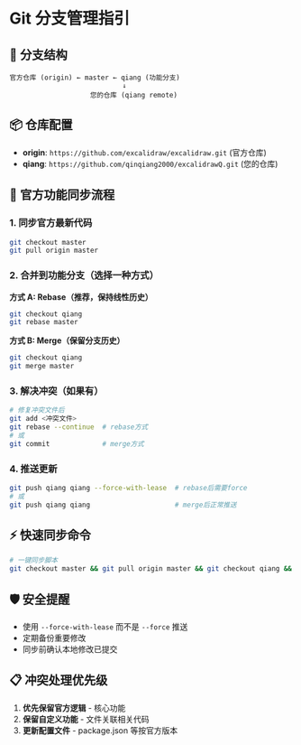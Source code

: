 # Git 分支管理指引

## 🌳 分支结构

```
官方仓库 (origin) ← master ← qiang (功能分支)
                            ↓
                    您的仓库 (qiang remote)
```

## 📦 仓库配置

- **origin**: `https://github.com/excalidraw/excalidraw.git` (官方仓库)
- **qiang**: `https://github.com/qinqiang2000/excalidrawQ.git` (您的仓库)

## 🔄 官方功能同步流程

### 1. 同步官方最新代码

```bash
git checkout master
git pull origin master
```

### 2. 合并到功能分支（选择一种方式）

**方式 A: Rebase（推荐，保持线性历史）**

```bash
git checkout qiang
git rebase master
```

**方式 B: Merge（保留分支历史）**

```bash
git checkout qiang
git merge master
```

### 3. 解决冲突（如果有）

```bash
# 修复冲突文件后
git add <冲突文件>
git rebase --continue  # rebase方式
# 或
git commit             # merge方式
```

### 4. 推送更新

```bash
git push qiang qiang --force-with-lease  # rebase后需要force
# 或
git push qiang qiang                     # merge后正常推送
```

## ⚡ 快速同步命令

```bash
# 一键同步脚本
git checkout master && git pull origin master && git checkout qiang && git rebase master
```

## 🛡️ 安全提醒

- 使用 `--force-with-lease` 而不是 `--force` 推送
- 定期备份重要修改
- 同步前确认本地修改已提交

## 📋 冲突处理优先级

1. **优先保留官方逻辑** - 核心功能
2. **保留自定义功能** - 文件关联相关代码
3. **更新配置文件** - package.json 等按官方版本
